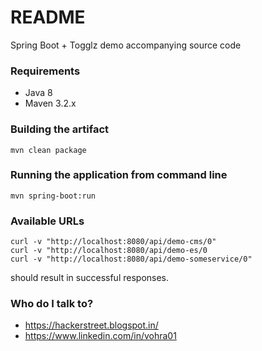# README #

Spring Boot + Togglz demo accompanying source code

### Requirements ###

* Java 8
* Maven 3.2.x

### Building the artifact ###

```
mvn clean package
```

### Running the application from command line ###

```
mvn spring-boot:run
```

### Available URLs

```
curl -v "http://localhost:8080/api/demo-cms/0"
curl -v "http://localhost:8080/api/demo-es/0
curl -v "http://localhost:8080/api/demo-someservice/0"
```
should result in successful responses. 

### Who do I talk to? ###

* https://hackerstreet.blogspot.in/
* https://www.linkedin.com/in/vohra01
